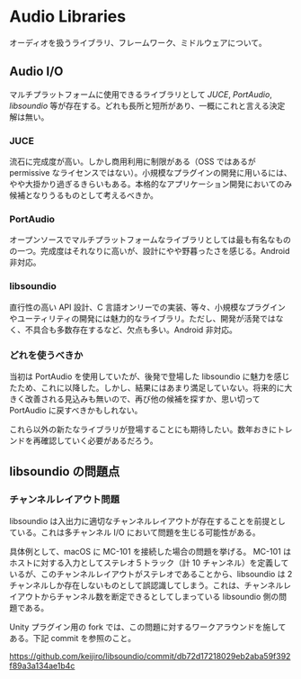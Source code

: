 # Audio Libraries

オーディオを扱うライブラリ、フレームワーク、ミドルウェアについて。

## Audio I/O

マルチプラットフォームに使用できるライブラリとして *JUCE*, *PortAudio*, *libsoundio* 等が存在する。どれも長所と短所があり、一概にこれと言える決定解は無い。

### JUCE

流石に完成度が高い。しかし商用利用に制限がある（OSS ではあるが permissive なライセンスではない）。小規模なプラグインの開発に用いるには、やや大掛かり過ぎるきらいもある。本格的なアプリケーション開発においてのみ候補となりうるものとして考えるべきか。

### PortAudio

オープンソースでマルチプラットフォームなライブラリとしては最も有名なものの一つ。完成度はそれなりに高いが、設計にやや野暮ったさを感じる。Android 非対応。

### libsoundio

直行性の高い API 設計、C 言語オンリーでの実装、等々、小規模なプラグインやユーティリティの開発には魅力的なライブラリ。ただし、開発が活発ではなく、不具合も多数存在するなど、欠点も多い。Android 非対応。

### どれを使うべきか

当初は PortAudio を使用していたが、後発で登場した libsoundio に魅力を感じたため、これに以降した。しかし、結果にはあまり満足していない。将来的に大きく改善される見込みも無いので、再び他の候補を探すか、思い切って PortAudio に戻すべきかもしれない。

これら以外の新たなライブラリが登場することにも期待したい。数年おきにトレンドを再確認していく必要があるだろう。

## libsoundio の問題点

### チャンネルレイアウト問題

libsoundio は入出力に適切なチャンネルレイアウトが存在することを前提としている。これは多チャンネル I/O において問題を生じる可能性がある。

具体例として、macOS に MC-101 を接続した場合の問題を挙げる。 MC-101 はホストに対する入力としてステレオ５トラック（計 10 チャンネル）を定義しているが、このチャンネルレイアウトがステレオであることから、libsoundio は 2 チャンネルしか存在しないものとして誤認識してしまう。これは、チャンネルレイアウトからチャンネル数を断定できるとしてしまっている libsoundio 側の問題である。

Unity プラグイン用の fork では、この問題に対するワークアラウンドを施してある。下記 commit を参照のこと。

https://github.com/keijiro/libsoundio/commit/db72d17218029eb2aba59f392f89a3a134ae1b4c
